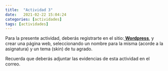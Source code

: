 ```yaml
---
title:  "Actividad 3"
date:   2021-02-22 15:04:24
categories: [actividades]
tags: [actividades]
---
```


Para la presente actividad, deberás registrarte en el sitio:[ **Wordpress**][wordpress], y crear una página web, seleccionando un nombre para la misma (acorde a la asignatura) y un tema (skin) de tu agrado.

Recuerda que deberás adjuntar las evidencias de esta actividad en el correo.


[wordpress]: https://wordpress.com/
